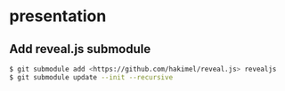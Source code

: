 # presentation

## Add reveal.js submodule

```bash
$ git submodule add <https://github.com/hakimel/reveal.js> revealjs
$ git submodule update --init --recursive
```
